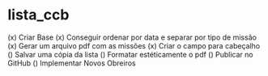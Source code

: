 # lista_ccb
(x) Criar Base
(x) Conseguir ordenar por data e separar por tipo de missão
(x) Gerar um arquivo pdf com as missões
(x) Criar o campo para cabeçalho
() Salvar uma cópia da lista
() Formatar estéticamente o pdf
() Publicar no GitHub
() Implementar Novos Obreiros